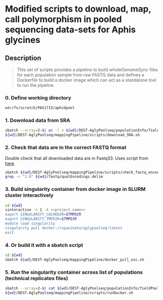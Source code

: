 # Modified scripts to download, map, call polymorphism in pooled sequencing data-sets for Aphis glycines

## Description
> This set of scripts provides a pipeline to build wholeGenomeSync files for each population sample from raw FASTQ data and defines a Dockerfile to build a docker image which can act as a standalone tool to run the pipeline.

### 0. Define working directory
```bash
wd=/fs/scratch/PAS1715/aphidpool
```

### 1. Download data from SRA
```bash
sbatch --array=2-$( wc -l < ${wd}/DEST-AglyPoolseq/populationInfo/fieldPools_aggregated.csv ) \
${wd}/DEST-AglyPoolseq/mappingPipeline/scripts/download_SRA.sh
```

### 2. Check that data are in the correct FASTQ format
Double check that all downloaded data are in Fastq33. Uses script from [here](https://github.com/brentp/bio-playground/blob/master/reads-utils/guess-encoding.py). </br>

```bash
sbatch ${wd}/DEST-AglyPoolseq/mappingPipeline/scripts/check_fastq_encoding.sh
grep -v "1.8" ${wd}/fastq/qualEncodings.delim
```

### 3. Build singularity container from docker image in SLURM cluster interactively
```bash
cd ${wd}
sinteractive -n 1 -A <<project_name>>
export SINGULARITY_CACHEDIR=$TMPDIR
export SINGULARITY_TMPDIR=$TMPDIR 
module load singularity
singularity pull docker://vpavinato/aglypoolseq:latest
exit
```

### 4. Or build it with a sbatch script
```bash
cd ${wd}
sbatch ${wd}/DEST-AglyPoolseq/mappingPipeline/docker_pull_osc.sh
```

### 5. Run the singularity container across list of populations (technical replicates files)
```bash
sbatch --array=2-$( cat ${wd}/DEST-AglyPoolseq/populationInfo/fieldPools.csv | cut -f1,13 -d',' | grep -v "NA" | wc -l ) \
${wd}/DEST-AglyPoolseq/mappingPipeline/scripts/runDocker.sh
```
